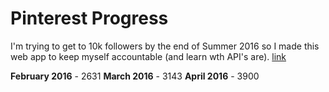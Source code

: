 # Pinterest Progress
I'm trying to get to 10k followers by the end of Summer 2016 so I made this web app to keep myself accountable (and learn wth API's are).
[link](http://jessicaslaughter.github.io/pinterest-progress)

**February 2016** - 2631
**March 2016** - 3143
**April 2016** - 3900
